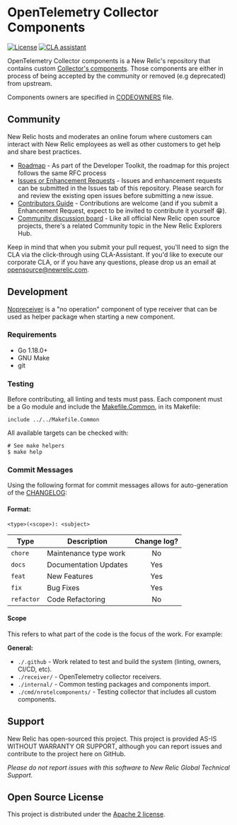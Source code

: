 # OpenTelemetry Collector Components

[![License](https://img.shields.io/badge/License-Apache%202.0-blue.svg)](https://github.com/newrelic/opentelemetry-collector-components/blob/master/LICENSE)
[![CLA assistant](https://cla-assistant.io/readme/badge/newrelic/developer-toolkit-template-go)](https://cla-assistant.io/newrelic/opentelemetry-collector-components)

OpenTelemetry Collector components is a New Relic's repository that contains custom [Collector's components](https://opentelemetry.io/docs/collector/). Those components are either in process of being accepted by the community or removed (e.g deprecated) from upstream.

Components owners are specified in [CODEOWNERS](./github/CODEOWNERS) file.

## Community

New Relic hosts and moderates an online forum where customers can interact with New Relic employees as well as other customers to get help and share best practices. 

* [Roadmap](https://newrelic.github.io/developer-toolkit/roadmap/) - As part of the Developer Toolkit, the roadmap for this project follows the same RFC process
* [Issues or Enhancement Requests](https://github.com/newrelic/developer-toolkit-template-go/issues) - Issues and enhancement requests can be submitted in the Issues tab of this repository. Please search for and review the existing open issues before submitting a new issue.
* [Contributors Guide](CONTRIBUTING.md) - Contributions are welcome (and if you submit a Enhancement Request, expect to be invited to contribute it yourself :grin:).
* [Community discussion board](https://discuss.newrelic.com/c/build-on-new-relic/developer-toolkit) - Like all official New Relic open source projects, there's a related Community topic in the New Relic Explorers Hub.

Keep in mind that when you submit your pull request, you'll need to sign the CLA via the click-through using CLA-Assistant. If you'd like to execute our corporate CLA, or if you have any questions, please drop us an email at opensource@newrelic.com.


## Development

[Nopreceiver](./receiver/nopreceiver/) is a "no operation" component of type receiver that can be used as helper package when starting a new component.

### Requirements

* Go 1.18.0+
* GNU Make
* git


### Testing

Before contributing, all linting and tests must pass. Each component must be a Go module and include the [Makefile.Common](./Makefile.Common), in its Makefile:

```make
include ../../Makefile.Common
```

All available targets can be checked with:

```
# See make helpers
$ make help
```

### Commit Messages

Using the following format for commit messages allows for auto-generation of
the [CHANGELOG](CHANGELOG.md):

#### Format:

`<type>(<scope>): <subject>`

| Type | Description | Change log? |
|------| ----------- | :---------: |
| `chore` | Maintenance type work | No |
| `docs` | Documentation Updates | Yes |
| `feat` | New Features | Yes |
| `fix`  | Bug Fixes | Yes |
| `refactor` | Code Refactoring | No |

#### Scope

This refers to what part of the code is the focus of the work.  For example:

**General:**

* `./.github` - Work related to test and build the system (linting, owners, CI/CD, etc).
* `./receiver/` - OpenTelemetry collector receivers.
* `./internal/` - Common testing packages and components import.
* `./cmd/nrotelcomponents/` - Testing collector that includes all custom components.


## Support

New Relic has open-sourced this project. This project is provided AS-IS WITHOUT WARRANTY OR SUPPORT, although you can report issues and contribute to the project here on GitHub.

_Please do not report issues with this software to New Relic Global Technical Support._


## Open Source License

This project is distributed under the [Apache 2 license](LICENSE).
